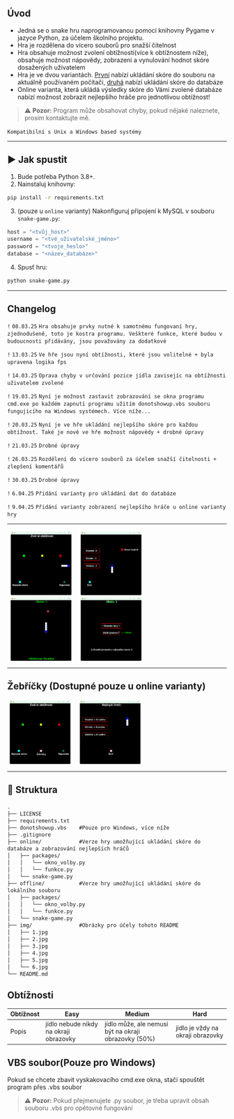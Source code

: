 
## Úvod
* Jedná se o snake hru naprogramovanou pomocí knihovny Pygame v jazyce Python, za účelem školního projektu.
* Hra je rozdělena do vícero souborů pro snažší čitelnost
* Hra obsahuje možnost zvolení obtížnosti(více k obtížnostem níže), obsahuje možnost nápovědy, zobrazení a vynulování hodnot skóre dosažených uživatelem 
* Hra je ve dvou variantách. [První](https://github.com/kroufino/Pygame-Snake/tree/master/offline) nabízí ukládání skóre do souboru na aktuálně používaném počítači, [druhá](https://github.com/kroufino/Pygame-Snake/tree/master/online) nabízí ukládání skóre do databáze
* Online varianta, která ukládá výsledky skóre do Vámi zvolené databáze nabízí možnost zobrazit nejlepšího hráče pro jednotlivou obtížnost!

> ⚠️ **Pozor:**
> Program může obsahovat chyby, pokud nějaké naleznete, prosím kontaktujte mě.

`Kompatibilní s Unix a Windows based systémy`

---
## ▶️ Jak spustit

1. Bude potřeba Python 3.8+.
2. Nainstaluj knihovny:

```bash
pip install -r requirements.txt
```

3. (pouze u `online` varianty) Nakonfiguruj připojení k MySQL v souboru `snake-game.py`:

```python
host = "<tvůj_host>"
username = "<tvé_uživatelské_jméno>"
password = "<tvoje_heslo>"
database = "<název_databáze>"
```

4. Spusť hru:

```bash
python snake-game.py
```

---
## Changelog

`!` `08.03.25` `Hra obsahuje prvky nutné k samotnému fungovaní hry, zjednodušeně, toto je kostra programu. Veškteré funkce, které budou v budoucnosti přidávány, jsou považovány za dodatkové`

`!` `13.03.25` `Ve hře jsou nyní obtížnosti, které jsou volitelné + byla upravena logika fps`

`!` `14.03.25` `Oprava chyby v určování pozice jídla zavisejíc na obtížnosti uživatelem zvolené`

`!` `19.03.25` `Nyní je možnost zastavit zobrazování se okna programu cmd.exe po každém zapnutí programu užitím donotshowup.vbs souboru fungujicího na Windows systémech. Více níže...`

`!` `20.03.25` `Nyní je ve hře ukládání nejlepšího skóre pro každou obtížnost. Také je nově ve hře možnost nápovědy + drobné úpravy`

`!` `21.03.25` `Drobné úpravy`

`!` `26.03.25` `Rozdělení do vícero souborů za účelem snažší čitelnosti + zlepšení komentářů`

`!` `30.03.25` `Drobné úpravy`

`!` `6.04.25` `Přidání varianty pro ukládání dat do databáze`

`!` `9.04.25` `Přidání varianty zobrazení nejlepšího hráče u online varianty hry`

---

<div style="display: flex; gap: 10px;">
    <img src="https://github.com/kroufino/PyGame-Snake/blob/master/img/1.png" width="30%" height="40%">
    <img src="https://github.com/kroufino/PyGame-Snake/blob/master/img/2.png" width="30%" height="40%">
</div>
<div style="display: flex; gap: 10px;">
    <img src="https://github.com/kroufino/PyGame-Snake/blob/master/img/3.png" width="30%" height="40%">
    <img src="https://github.com/kroufino/PyGame-Snake/blob/master/img/4.png" width="30%" height="40%">
</div>

---

## Žebříčky (Dostupné pouze u online varianty)

<div style="display: flex; gap: 10px;">
    <img src="https://github.com/kroufino/PyGame-Snake/blob/master/img/6.png" width="30%" height="40%">
    <img src="https://github.com/kroufino/PyGame-Snake/blob/master/img/5.png" width="30%" height="40%">
</div>


---

## 📁 Struktura

```
.
├── LICENSE        
├── requirements.txt
├── donotshowup.vbs    #Pouze pro Windows, více níže
├── .gitignore         
├── online/            #Verze hry umožňující ukládání skóre do databáze a zobrazování nejlepších hráčů
│   ├── packages/
│   │   └── okno_volby.py
│   │   └── funkce.py
│   └── snake-game.py
├── offline/           #Verze hry umožňující ukládání skóre do lokálního souboru
│   ├── packages/
│   │   └── okno_volby.py
│   │   └── funkce.py
│   └── snake-game.py
├── img/               #Obrázky pro účely tohoto README
│   ├── 1.jpg
│   ├── 2.jpg
│   ├── 3.jpg
│   ├── 4.jpg
│   ├── 5.jpg
│   └── 6.jpg
└── README.md
```

## Obtížnosti

| Obtížnost | Easy  | Medium  | Hard |
| ------- | --- | --- | --- |
| Popis | jídlo nebude nikdy na okraji obrazovky | jídlo může, ale nemusí být na okraji obrazovky (50%) | jídlo je vždy na okraji obrazovky |

## VBS soubor(Pouze pro Windows)

Pokud se chcete zbavit vyskakovacího cmd.exe okna, stačí spouštět program přes .vbs soubor
> ⚠️ **Pozor:**
> Pokud přejmenujete .py soubor, je třeba upravit obsah souboru .vbs pro opětovné fungování


